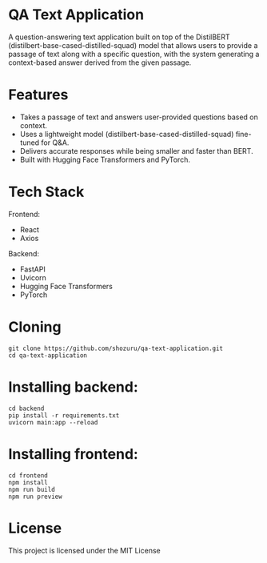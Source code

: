 # QA Text Application
A question-answering text application built on top of the DistilBERT (distilbert-base-cased-distilled-squad) model that allows users to provide a passage of text along with a specific question, with the system generating a context-based answer derived from the given passage.

# Features
* Takes a passage of text and answers user-provided questions based on context.
* Uses a lightweight model (distilbert-base-cased-distilled-squad) fine-tuned for Q&A.
* Delivers accurate responses while being smaller and faster than BERT.
* Built with Hugging Face Transformers and PyTorch.

# Tech Stack
Frontend:
* React
* Axios

Backend:
* FastAPI
* Uvicorn
* Hugging Face Transformers
* PyTorch

# Cloning
```
git clone https://github.com/shozuru/qa-text-application.git
cd qa-text-application
```

# Installing backend:
```
cd backend
pip install -r requirements.txt
uvicorn main:app --reload
```

# Installing frontend:
```
cd frontend
npm install
npm run build
npm run preview
```

# License
This project is licensed under the MIT License
